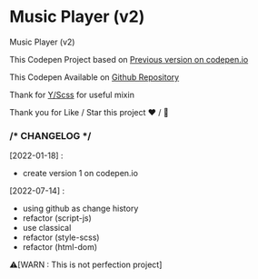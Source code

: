 # Music Player (v2)

Music Player (v2)

This Codepen Project based on <a href="https://codepen.io/miko-github/full/gORYWeQ">Previous version on codepen.io</a>

This Codepen Available on <a href="https://github.com/miko-github/weekend-music-player">Github Repository</a>

Thank for <a href="https://npmjs.com/package/@yek/sass/v/3.2.0">Y/Scss</a> for useful mixin

Thank you for Like / Star this project ❤️️ / 🌟

### /\* CHANGELOG \*/

[2022-01-18] :

-   create version 1 on codepen.io

[2022-07-14] :

-   using github as change history
-   refactor (script-js)
-   use classical
-   refactor (style-scss)
-   refactor (html-dom)

⚠️[WARN : This is not perfection project]
